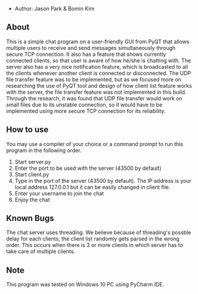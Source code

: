 * Author: Jason Park & Bomin Kim


## About
This is a simple chat program on a user-friendly GUI from PyQT that allows multiple users to receive and send messages simultaneously through secure TCP connection.
It also has a feature that shows currently connected clients, so that user is aware of how he/she is chatting with.
The server also has a very nice notification feature, which is broadcasted to all the clients whenever another client is connected or disconnected.
The UDP file transfer feature was to be implemented, but as we focused more on researching the use of PyQT tool and design of how client list feature works with the server, the file transfer feature was not implemented in this build. Through the research, it was found that UDP file transfer would work on small files due to its unstable connection, so it would have to be implemented using more secure TCP connection for its reliability.


## How to use
You may use a compiler of your choice or a command prompt to run this program in the following order.
1. Start server.py
2. Enter the port to be used with the server (43500 by default)
3. Start client.py
4. Type in the port of the server (43500 by default). The IP address is your local address 127.0.0.1 but it can be easily changed in client file.
5. Enter your username to join the chat
6. Enjoy the chat


## Known Bugs
The chat server uses threading. We believe because of threading's possble delay for each clients, the client list randomly gets parsed in the wrong order. This occurs when there is 3 or more clients in which server has to take care of multiple clients.


## Note
This program was tested on Windows 10 PC using PyCharm IDE.
